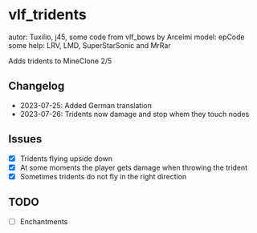 # vlf_tridents
autor: Tuxilio, j45, some code from vlf_bows by Arcelmi
model: epCode
some help: LRV, LMD, SuperStarSonic and MrRar

Adds tridents to MineClone 2/5

## Changelog
- 2023-07-25: Added German translation
- 2023-07-26: Tridents now damage and stop whem they touch nodes

## Issues
- [x] Tridents flying upside down
- [x] At some moments the player gets damage when throwing the trident
- [x] Sometimes tridents do not fly in the right direction

## TODO
- [ ] Enchantments
